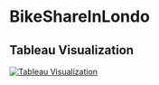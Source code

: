 # BikeShareInLondo

## Tableau Visualization

[![Tableau Visualization](https://img.shields.io/badge/Tableau-View%20Dashboard-blue)](https://public.tableau.com/views/LondonBikeRides-MovingAverageandHeatmap_17009139138100/Dashboard?:language=en-US&publish=yes&:display_count=n&:origin=viz_share_link)

